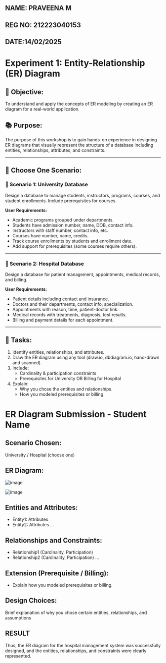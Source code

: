 ## NAME: PRAVEENA M
## REG NO: 212223040153
## DATE:14/02/2025


# Experiment 1: Entity-Relationship (ER) Diagram

## 🎯 Objective:
To understand and apply the concepts of ER modeling by creating an ER diagram for a real-world application.

## 📚 Purpose:
The purpose of this workshop is to gain hands-on experience in designing ER diagrams that visually represent the structure of a database including entities, relationships, attributes, and constraints.

---

## 🧪 Choose One Scenario:

### 🔹 Scenario 1: University Database
Design a database to manage students, instructors, programs, courses, and student enrollments. Include prerequisites for courses.

**User Requirements:**
- Academic programs grouped under departments.
- Students have admission number, name, DOB, contact info.
- Instructors with staff number, contact info, etc.
- Courses have number, name, credits.
- Track course enrollments by students and enrollment date.
- Add support for prerequisites (some courses require others).

---

### 🔹 Scenario 2: Hospital Database
Design a database for patient management, appointments, medical records, and billing.

**User Requirements:**
- Patient details including contact and insurance.
- Doctors and their departments, contact info, specialization.
- Appointments with reason, time, patient-doctor link.
- Medical records with treatments, diagnosis, test results.
- Billing and payment details for each appointment.

---

## 📝 Tasks:
1. Identify entities, relationships, and attributes.
2. Draw the ER diagram using any tool (draw.io, dbdiagram.io, hand-drawn and scanned).
3. Include:
   - Cardinality & participation constraints
   - Prerequisites for University OR Billing for Hospital
4. Explain:
   - Why you chose the entities and relationships.
   - How you modeled prerequisites or billing.

# ER Diagram Submission - Student Name

## Scenario Chosen:
University / Hospital (choose one)

## ER Diagram:


![image](https://github.com/user-attachments/assets/6496e177-5770-4a53-bd69-d8c4d8e47354)

![image](https://github.com/user-attachments/assets/6358393e-d430-4543-9fca-66f39b5a73e7)

## Entities and Attributes:
- Entity1: Attributes
- Entity2: Attributes
...

## Relationships and Constraints:
- Relationship1 (Cardinality, Participation)
- Relationship2 (Cardinality, Participation)
...

## Extension (Prerequisite / Billing):
- Explain how you modeled prerequisites or billing.

## Design Choices:
Brief explanation of why you chose certain entities, relationships, and assumptions

## RESULT
Thus, the ER diagram for the hospital management system was successfully designed, and the entities, relationships, and constraints were clearly represented.
